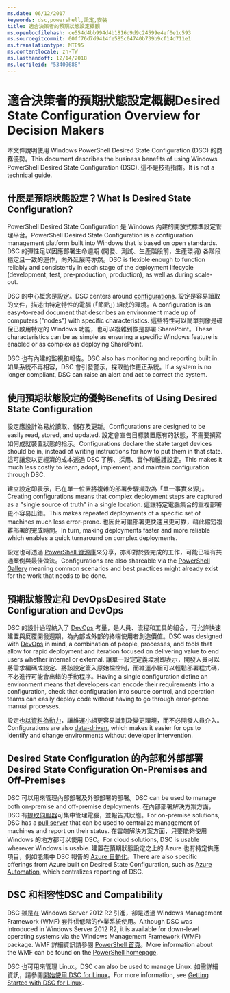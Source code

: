 ```yaml
---
ms.date: 06/12/2017
keywords: dsc,powershell,設定,安裝
title: 適合決策者的預期狀態設定概觀
ms.openlocfilehash: ce554d4bb994d4b1816d9d9c24599e4ef0e1c593
ms.sourcegitcommit: 00ff76d7d9414fe585c04740b739b9cf14d711e1
ms.translationtype: MTE95
ms.contentlocale: zh-TW
ms.lasthandoff: 12/14/2018
ms.locfileid: "53400688"
---
```

# <a name="desired-state-configuration-overview-for-decision-makers"></a><span data-ttu-id="4689d-103">適合決策者的預期狀態設定概觀</span><span class="sxs-lookup"><span data-stu-id="4689d-103">Desired State Configuration Overview for Decision Makers</span></span>

<span data-ttu-id="4689d-104">本文件說明使用 Windows PowerShell Desired State Configuration (DSC) 的商務優勢。</span><span class="sxs-lookup"><span data-stu-id="4689d-104">This document describes the business benefits of using Windows PowerShell Desired State Configuration (DSC).</span></span> <span data-ttu-id="4689d-105">這不是技術指南。</span><span class="sxs-lookup"><span data-stu-id="4689d-105">It is not a technical guide.</span></span>

## <a name="what-is-desired-state-configuration"></a><span data-ttu-id="4689d-106">什麼是預期狀態設定？</span><span class="sxs-lookup"><span data-stu-id="4689d-106">What Is Desired State Configuration?</span></span>

<span data-ttu-id="4689d-107">PowerShell Desired State Configuration 是 Windows 內建的開放式標準設定管理平台。</span><span class="sxs-lookup"><span data-stu-id="4689d-107">PowerShell Desired State Configuration is a configuration management platform built into Windows that is based on open standards.</span></span> <span data-ttu-id="4689d-108">DSC 的彈性足以因應部署生命週期 (開發、測試、生產階段前，生產環境) 各階段穩定且一致的運作，向外延展時亦然。</span><span class="sxs-lookup"><span data-stu-id="4689d-108">DSC is flexible enough to function reliably and consistently in each stage of the deployment lifecycle (development, test, pre-production, production), as well as during scale-out.</span></span>

<span data-ttu-id="4689d-109">DSC 的中心概念是[設定](../configurations/configurations.md)。</span><span class="sxs-lookup"><span data-stu-id="4689d-109">DSC centers around [configurations](../configurations/configurations.md).</span></span>
<span data-ttu-id="4689d-110">設定是容易讀取的文件，描述由特定特性的電腦 (「節點」) 組成的環境。</span><span class="sxs-lookup"><span data-stu-id="4689d-110">A configuration is an easy-to-read document that describes an environment made up of computers ("nodes") with specific characteristics.</span></span>
<span data-ttu-id="4689d-111">這些特性可以簡單到像是確保已啟用特定的 Windows 功能，也可以複雜到像是部署 SharePoint。</span><span class="sxs-lookup"><span data-stu-id="4689d-111">These characteristics can be as simple as ensuring a specific Windows feature is enabled or as complex as deploying SharePoint.</span></span>

<span data-ttu-id="4689d-112">DSC 也有內建的監視和報告。</span><span class="sxs-lookup"><span data-stu-id="4689d-112">DSC also has monitoring and reporting built in.</span></span>
<span data-ttu-id="4689d-113">如果系統不再相容，DSC 會引發警示，採取動作更正系統。</span><span class="sxs-lookup"><span data-stu-id="4689d-113">If a system is no longer compliant, DSC can raise an alert and act to correct the system.</span></span>

## <a name="benefits-of-using-desired-state-configuration"></a><span data-ttu-id="4689d-114">使用預期狀態設定的優勢</span><span class="sxs-lookup"><span data-stu-id="4689d-114">Benefits of Using Desired State Configuration</span></span>

<span data-ttu-id="4689d-115">設定應設計為易於讀取、儲存及更新。</span><span class="sxs-lookup"><span data-stu-id="4689d-115">Configurations are designed to be easily read, stored, and updated.</span></span>
<span data-ttu-id="4689d-116">設定會宣告目標裝置應有的狀態，不需要撰寫如何成就裝置狀態的指示。</span><span class="sxs-lookup"><span data-stu-id="4689d-116">Configurations declare the state target devices should be in, instead of writing instructions for how to put them in that state.</span></span>
<span data-ttu-id="4689d-117">這可讓您以更經濟的成本透過 DSC 了解、採用、實作和維護設定。</span><span class="sxs-lookup"><span data-stu-id="4689d-117">This makes it much less costly to learn, adopt, implement, and maintain configuration through DSC.</span></span>

<span data-ttu-id="4689d-118">建立設定即表示，已在單一位置將複雜的部署步驟擷取為「單一事實來源」。</span><span class="sxs-lookup"><span data-stu-id="4689d-118">Creating configurations means that complex deployment steps are captured as a "single source of truth" in a single location.</span></span>
<span data-ttu-id="4689d-119">這讓特定電腦集合的重複部署更不容易出錯。</span><span class="sxs-lookup"><span data-stu-id="4689d-119">This makes repeated deployments of a specific set of machines much less error-prone.</span></span>
<span data-ttu-id="4689d-120">也因此可讓部署更快速且更可靠，藉此縮短複雜部署的完成時間。</span><span class="sxs-lookup"><span data-stu-id="4689d-120">In turn, making deployments faster and more reliable which enables a quick turnaround on complex deployments.</span></span>

<span data-ttu-id="4689d-121">設定也可透過 [PowerShell 資源庫](https://powershellgallery.com)來分享，亦即對於要完成的工作，可能已經有共通案例與最佳做法。</span><span class="sxs-lookup"><span data-stu-id="4689d-121">Configurations are also shareable via the [PowerShell Gallery](https://powershellgallery.com) meaning common scenarios and best practices might already exist for the work that needs to be done.</span></span>


## <a name="desired-state-configuration-and-devops"></a><span data-ttu-id="4689d-122">預期狀態設定和 DevOps</span><span class="sxs-lookup"><span data-stu-id="4689d-122">Desired State Configuration and DevOps</span></span>

<span data-ttu-id="4689d-123">DSC 的設計過程納入了 [DevOps](http://blogs.technet.com/b/ashleymcglone/archive/2015/11/20/devops-for-n00bs-ie-windows-people.aspx) 考量，是人員、流程和工具的組合，可允許快速建置與反覆開發週期，為內部或外部的終端使用者創造價值。</span><span class="sxs-lookup"><span data-stu-id="4689d-123">DSC was designed with [DevOps](http://blogs.technet.com/b/ashleymcglone/archive/2015/11/20/devops-for-n00bs-ie-windows-people.aspx) in mind, a combination of people, processes, and tools that allow for rapid deployment and iteration focused on delivering value to end users whether internal or external.</span></span>
<span data-ttu-id="4689d-124">讓單一設定定義環境即表示，開發人員可以將需求編碼成設定、將該設定簽入原始檔控制，而維運小組可以輕鬆部署程式碼，不必進行可能會出錯的手動程序。</span><span class="sxs-lookup"><span data-stu-id="4689d-124">Having a single configuration define an environment means that developers can encode their requirements into a configuration, check that configuration into source control, and operation teams can easily deploy code without having to go through error-prone manual processes.</span></span>

<span data-ttu-id="4689d-125">設定也[以資料為動力](../configurations/configData.md)，讓維運小組更容易識別及變更環境，而不必開發人員介入。</span><span class="sxs-lookup"><span data-stu-id="4689d-125">Configurations are also [data-driven](../configurations/configData.md), which makes it easier for ops to identify and change environments without developer intervention.</span></span>

## <a name="desired-state-configuration-on-premises-and-off-premises"></a><span data-ttu-id="4689d-126">Desired State Configuration 的內部和外部部署</span><span class="sxs-lookup"><span data-stu-id="4689d-126">Desired State Configuration On-Premises and Off-Premises</span></span>
<span data-ttu-id="4689d-127">DSC 可以用來管理內部部署及外部部署的部署。</span><span class="sxs-lookup"><span data-stu-id="4689d-127">DSC can be used to manage both on-premise and off-premise deployments.</span></span>
<span data-ttu-id="4689d-128">在內部部署解決方案方面，DSC 有[提取伺服器](../pull-server/pullServer.md)可集中管理電腦，並報告其狀態。</span><span class="sxs-lookup"><span data-stu-id="4689d-128">For on-premise solutions, DSC has a [pull server](../pull-server/pullServer.md) that can be used to centralize management of machines and report on their status.</span></span>
<span data-ttu-id="4689d-129">在雲端解決方案方面，只要能夠使用 Windows 的地方都可以使用 DSC。</span><span class="sxs-lookup"><span data-stu-id="4689d-129">For cloud solutions, DSC is usable wherever Windows is usable.</span></span>
<span data-ttu-id="4689d-130">建置在預期狀態設定之上的 Azure 也有特定供應項目，例如能集中 DSC 報告的 [Azure 自動化](https://azure.microsoft.com/en-us/documentation/services/automation/)。</span><span class="sxs-lookup"><span data-stu-id="4689d-130">There are also specific offerings from Azure built on Desired State Configuration, such as [Azure Automation](https://azure.microsoft.com/en-us/documentation/services/automation/), which centralizes reporting of DSC.</span></span>

## <a name="dsc-and-compatibility"></a><span data-ttu-id="4689d-131">DSC 和相容性</span><span class="sxs-lookup"><span data-stu-id="4689d-131">DSC and Compatibility</span></span>

<span data-ttu-id="4689d-132">DSC 雖是在 Windows Server 2012 R2 引進，卻是透過 Windows Management Framework (WMF) 套件供低階的作業系統使用。</span><span class="sxs-lookup"><span data-stu-id="4689d-132">Although DSC was introduced in Windows Server 2012 R2, it is available for down-level operating systems via the Windows Management Framework (WMF) package.</span></span>
<span data-ttu-id="4689d-133">WMF 詳細資訊請參閱 [PowerShell 首頁](/powershell/)。</span><span class="sxs-lookup"><span data-stu-id="4689d-133">More information about the WMF can be found on the [PowerShell homepage](/powershell/).</span></span>

<span data-ttu-id="4689d-134">DSC 也可用來管理 Linux。</span><span class="sxs-lookup"><span data-stu-id="4689d-134">DSC can also be used to manage Linux.</span></span> <span data-ttu-id="4689d-135">如需詳細資訊，請參閱[開始使用 DSC for Linux](../getting-started/lnxGettingStarted.md)。</span><span class="sxs-lookup"><span data-stu-id="4689d-135">For more information, see [Getting Started with DSC for Linux](../getting-started/lnxGettingStarted.md).</span></span>
